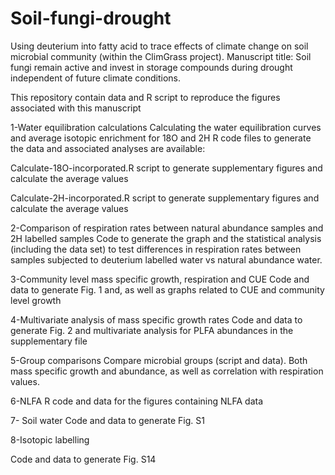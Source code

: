 # Soil-fungi-drought
Using deuterium into fatty acid to trace effects of climate change on soil microbial community (within the ClimGrass project). Manuscript title: Soil fungi remain active and invest in storage compounds during drought independent of future climate conditions.

This repository contain data and R script to reproduce the figures associated with this manuscript

1-Water equilibration calculations
Calculating the water equilibration curves and average isotopic enrichment for 18O and 2H R code files to generate the data and associated analyses are available:

Calculate-18O-incorporated.R script to generate supplementary figures and calculate the average values

Calculate-2H-incorporated.R script to generate supplementary figures and calculate the average values

2-Comparison of respiration rates between natural abundance samples and 2H labelled samples
Code to generate the graph and the statistical analysis (including the data set) to test differences in respiration rates between samples subjected to deuterium labelled water vs natural abundance water.

3-Community level mass specific growth, respiration and CUE 
Code and data to generate Fig. 1 and, as well as graphs related to CUE and community level growth

4-Multivariate analysis of mass specific growth rates
Code and data to generate Fig. 2 and multivariate analysis for PLFA abundances in the supplementary file

5-Group comparisons
Compare microbial groups (script and data). Both mass specific growth and abundance, as well as correlation with respiration values.

6-NLFA
R code and data for the figures containing NLFA data

7- Soil water
Code and data to generate Fig. S1

8-Isotopic labelling

Code and data to generate Fig. S14